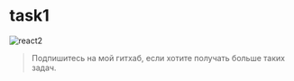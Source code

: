 # task1
![react2](https://github.com/tamrazov/task1/assets/48178555/debdb47b-122c-43a6-b9f9-22c97a738706)

> Подпишитесь на мой гитхаб, если хотите получать больше таких задач.

